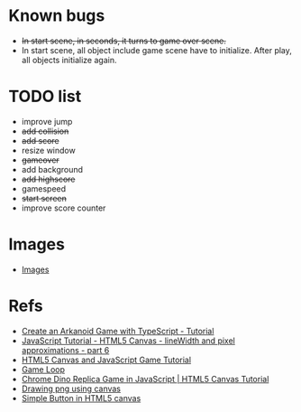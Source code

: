 # Known bugs
- ~~In start scene, in seconds, it turns to game over scene.~~
- In start scene, all object include game scene have to initialize. After play, all objects initialize again.

# TODO list
- improve jump
- ~~add collision~~
- ~~add score~~
- resize window
- ~~gameover~~
- add background
- ~~add highscore~~
- gamespeed
- ~~start screen~~
- improve score counter

# Images
- [Images](https://github.com/wayou/t-rex-runner/blob/gh-pages/assets/offline-sprite-1x.png)

# Refs
- [Create an Arkanoid Game with TypeScript - Tutorial](https://youtu.be/7bejSTim38A?t=3274)
- [JavaScript Tutorial - HTML5 Canvas - lineWidth and pixel approximations - part 6](https://youtu.be/_q-Q4O-0np4?list=PLQw6R3B2BPb29ktkWaiIzB3JBWguN7bER&t=34)
- [HTML5 Canvas and JavaScript Game Tutorial](https://youtu.be/eI9idPTT0c4?list=PLpPnRKq7eNW3We9VdCfx9fprhqXHwTPXL&t=3390)
- [Game Loop](https://gameprogrammingpatterns.com/game-loop.html)
- [Chrome Dino Replica Game in JavaScript | HTML5 Canvas Tutorial](https://youtu.be/LprJOTU37hk?t=1106)
- [Drawing png using canvas](https://stackoverflow.com/a/15639392)
- [Simple Button in HTML5 canvas](https://stackoverflow.com/a/24384882)